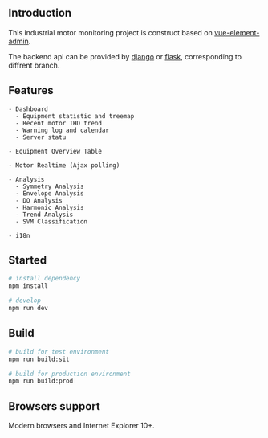 ## Introduction

This industrial motor monitoring project is construct based on [vue-element-admin](http://panjiachen.github.io/vue-element-admin).
 
The backend api can be provided by [django](https://github.com/fplllll/IMmonitor) or [flask](https://github.com/fplllll/IMM-Flask), corresponding to diffrent branch.
 
## Features

```
- Dashboard
  - Equipment statistic and treemap
  - Recent motor THD trend
  - Warning log and calendar
  - Server statu

- Equipment Overview Table

- Motor Realtime (Ajax polling)

- Analysis
  - Symmetry Analysis
  - Envelope Analysis
  - DQ Analysis
  - Harmonic Analysis
  - Trend Analysis
  - SVM Classification

- i18n
```

## Started

```bash
# install dependency
npm install

# develop
npm run dev
```

## Build

```bash
# build for test environment
npm run build:sit

# build for production environment
npm run build:prod
```


## Browsers support

Modern browsers and Internet Explorer 10+.